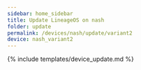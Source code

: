 ```yaml
---
sidebar: home_sidebar
title: Update LineageOS on nash
folder: update
permalink: /devices/nash/update/variant2
device: nash_variant2
---
```

{% include templates/device_update.md %}
